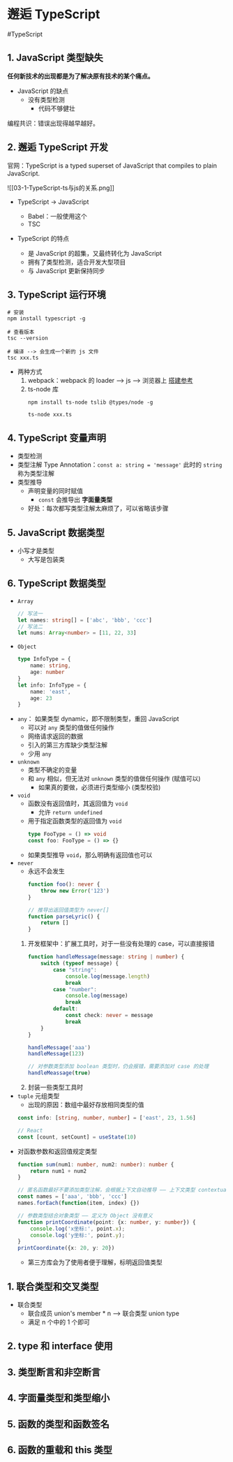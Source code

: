 # 邂逅 TypeScript
#TypeScript

## 1. JavaScript 类型缺失
**任何新技术的出现都是为了解决原有技术的某个痛点。**

- JavaScript 的缺点
	- 没有类型检测
		- 代码不够健壮

编程共识：错误出现得越早越好。

## 2. 邂逅 TypeScript 开发

官网：TypeScript is a typed superset of JavaScript that compiles to plain JavaScript.

![[03-1-TypeScript-ts与js的关系.png]]

- TypeScript -> JavaScript
	- Babel：一般使用这个
	- TSC

- TypeScript 的特点
	- 是 JavaScript 的超集，又最终转化为 JavaScript
	- 拥有了类型检测，适合开发大型项目
	- 与 JavaScript 更新保持同步

## 3. TypeScript 运行环境
```shell
# 安装
npm install typescript -g

# 查看版本
tsc --version

# 编译 --> 会生成一个新的 js 文件
tsc xxx.ts
```

- 两种方式
	1. webpack：webpack 的 loader --> js --> 浏览器上 [搭建参考](https://mp.weixin.qq.com/s/wnL1l-ERjTDykWM76l4Ajw)
	2. ts-node 库
		```shell
		npm install ts-node tslib @types/node -g
		
		ts-node xxx.ts
		```

## 4. TypeScript 变量声明
- 类型检测
- 类型注解 Type Annotation：`const a: string = 'message'` 此时的 `string` 称为类型注解
- 类型推导
	- 声明变量的同时赋值
		- `const` 会推导出 **字面量类型**
	- 好处：每次都写类型注解太麻烦了，可以省略该步骤

## 5. JavaScript 数据类型
- 小写才是类型
	- 大写是包装类

## 6. TypeScript 数据类型
- `Array`
	```ts
	// 写法一
	let names: string[] = ['abc', 'bbb', 'ccc']
	// 写法二
	let nums: Array<number> = [11, 22, 33]
	```
- `Object` 
	```ts
	type InfoType = {
		name: string,
		age: number
	}
	let info: InfoType = {
		name: 'east',
		age: 23
	}
	```
- `any`： 如果类型 dynamic，即不限制类型，重回 JavaScript
	- 可以对 `any` 类型的值做任何操作
	- 网络请求返回的数据
	- 引入的第三方库缺少类型注解
	- 少用 `any`
- `unknown`
	- 类型不确定的变量
	- 和 `any` 相似，但无法对 `unknown` 类型的值做任何操作 (赋值可以)
		- 如果真的要做，必须进行类型缩小 (类型校验)
- `void`
	- 函数没有返回值时，其返回值为 `void` 
		- 允许 `return undefined` 
	- 用于指定函数类型的返回值为 `void` 
		```ts
		type FooType = () => void
		const foo: FooType = () => {}
		```
	- 如果类型推导 `void`，那么明确有返回值也可以
- `never`
	- 永远不会发生
		```ts
		function foo(): never {
			throw new Error('123')
		}
		
		// 推导出返回值类型为 never[]
		function parseLyric() {
			return []
		}
		```
	1. 开发框架中：扩展工具时，对于一些没有处理的 case，可以直接报错
		```ts
		function handleMessage(message: string | number) {
			switch (typeof message) {
				case "string":
					console.log(message.length)
					break
				case "number": 
					console.log(message)
					break
				default: 
					const check: never = message
					break
			}
		}
		
		handleMessage('aaa')
		handleMessage(123)
		
		// 对参数类型添加 boolean 类型时，仍会报错，需要添加对 case 的处理
		handleMeassage(true) 
		```
	2. 封装一些类型工具时
- `tuple` 元组类型
	- 出现的原因：数组中最好存放相同类型的值
	```ts
	const info: [string, number, number] = ['east', 23, 1.56]
	
	// React
	const [count, setCount] = useState(10)
	```
- 对函数参数和返回值规定类型
	```ts
	function sum(num1: number, num2: number): number {
		return num1 + num2
	}
	
	// 匿名函数最好不要添加类型注解，会根据上下文自动推导 —— 上下文类型 contextual typing
	const names = ['aaa', 'bbb', 'ccc']
	names.forEach(function(item, index) {})
	
	// 参数类型结合对象类型 —— 定义为 Object 没有意义
	function printCoordinate(point: {x: number, y: number}) {
		console.log('x坐标:', point.x);
		console.log('y坐标:', point.y);
	}
	printCoordinate({x: 20, y: 20})
	```
	- 第三方库会为了使用者便于理解，标明返回值类型

## 1. 联合类型和交叉类型
- 联合类型
	- 联合成员 union's member * n --> 联合类型 union type
	- 满足 n 个中的 1 个即可

## 2. type 和 interface 使用

## 3. 类型断言和非空断言

## 4. 字面量类型和类型缩小

## 5. 函数的类型和函数签名

## 6. 函数的重载和 this 类型